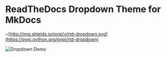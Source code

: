 ReadTheDocs Dropdown Theme for MkDocs
=====================================
~[http://img.shields.io/pypi/v/rtd-dropdown.svg](https://pypi.python.org/pypi/rtd-dropdown)

![Dropdown Demo](example.png)

